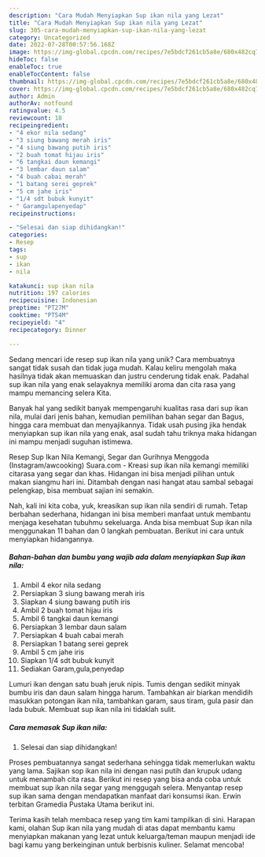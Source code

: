```yaml
---
description: "Cara Mudah Menyiapkan Sup ikan nila yang Lezat"
title: "Cara Mudah Menyiapkan Sup ikan nila yang Lezat"
slug: 305-cara-mudah-menyiapkan-sup-ikan-nila-yang-lezat
category: Uncategorized
date: 2022-07-28T00:57:56.168Z
image: https://img-global.cpcdn.com/recipes/7e5bdcf261cb5a8e/680x482cq70/sup-ikan-nila-foto-resep-utama.jpg
hideToc: false
enableToc: true
enableTocContent: false
thumbnail: https://img-global.cpcdn.com/recipes/7e5bdcf261cb5a8e/680x482cq70/sup-ikan-nila-foto-resep-utama.jpg
cover: https://img-global.cpcdn.com/recipes/7e5bdcf261cb5a8e/680x482cq70/sup-ikan-nila-foto-resep-utama.jpg
author: Admin
authorAv: notfound
ratingvalue: 4.5
reviewcount: 18
recipeingredient:
- "4 ekor nila sedang"
- "3 siung bawang merah iris"
- "4 siung bawang putih iris"
- "2 buah tomat hijau iris"
- "6 tangkai daun kemangi"
- "3 lembar daun salam"
- "4 buah cabai merah"
- "1 batang serei geprek"
- "5 cm jahe iris"
- "1/4 sdt bubuk kunyit"
- " Garamgulapenyedap"
recipeinstructions:

- "Selesai dan siap dihidangkan!"
categories:
- Resep
tags:
- sup
- ikan
- nila

katakunci: sup ikan nila 
nutrition: 197 calories
recipecuisine: Indonesian
preptime: "PT27M"
cooktime: "PT54M"
recipeyield: "4"
recipecategory: Dinner

---
```





Sedang mencari ide resep sup ikan nila yang unik? Cara membuatnya sangat tidak susah dan tidak juga mudah. Kalau keliru mengolah maka hasilnya tidak akan memuaskan dan justru cenderung tidak enak. Padahal sup ikan nila yang enak selayaknya memiliki aroma dan cita rasa yang mampu memancing selera Kita.





Banyak hal yang sedikit banyak mempengaruhi kualitas rasa dari sup ikan nila, mulai dari jenis bahan, kemudian pemilihan bahan segar dan Bagus, hingga cara membuat dan menyajikannya. Tidak usah pusing jika hendak menyiapkan sup ikan nila yang enak,      asal sudah tahu triknya maka hidangan ini mampu menjadi suguhan istimewa.














Resep Sup Ikan Nila Kemangi, Segar dan Gurihnya Menggoda (Instagram/awcooking) Suara.com - Kreasi sup ikan nila kemangi memiliki citarasa yang segar dan khas. Hidangan ini bisa menjadi pilihan untuk makan siangmu hari ini. Ditambah dengan nasi hangat atau sambal sebagai pelengkap, bisa membuat sajian ini semakin.






Nah, kali ini kita coba, yuk, kreasikan sup ikan nila sendiri di rumah. Tetap berbahan sederhana, hidangan ini bisa memberi manfaat untuk membantu menjaga kesehatan tubuhmu sekeluarga. Anda bisa membuat Sup ikan nila menggunakan 11 bahan dan 0 langkah pembuatan. Berikut ini cara untuk menyiapkan hidangannya.

<!--inarticleads1-->

##### Bahan-bahan dan bumbu yang wajib ada dalam menyiapkan Sup ikan nila:

1. Ambil 4 ekor nila sedang
1. Persiapkan 3 siung bawang merah iris
1. Siapkan 4 siung bawang putih iris
1. Ambil 2 buah tomat hijau iris
1. Ambil 6 tangkai daun kemangi
1. Persiapkan 3 lembar daun salam
1. Persiapkan 4 buah cabai merah
1. Persiapkan 1 batang serei geprek
1. Ambil 5 cm jahe iris
1. Siapkan 1/4 sdt bubuk kunyit
1. Sediakan  Garam,gula,penyedap


Lumuri ikan dengan satu buah jeruk nipis. Tumis dengan sedikit minyak bumbu iris dan daun salam hingga harum. Tambahkan air biarkan mendidih masukkan potongan ikan nila, tambahkan garam, saus tiram, gula pasir dan lada bubuk. Membuat sup ikan nila ini tidaklah sulit. 

<!--inarticleads2-->

##### Cara memasak Sup ikan nila:


1. Selesai dan siap dihidangkan!

Proses pembuatannya sangat sederhana sehingga tidak memerlukan waktu yang lama. Sajikan sop ikan nila ini dengan nasi putih dan krupuk udang untuk menambah cita rasa. Berikut ini resep yang bisa anda coba untuk membuat sup ikan nila segar yang menggugah selera. Menyantap resep sup ikan sama dengan mendapatkan manfaat dari konsumsi ikan. Erwin terbitan Gramedia Pustaka Utama berikut ini. 

Terima kasih telah membaca resep yang tim kami tampilkan di sini. Harapan kami, olahan Sup ikan nila yang mudah di atas dapat membantu kamu menyiapkan makanan yang lezat untuk keluarga/teman maupun menjadi ide bagi kamu yang berkeinginan untuk berbisnis kuliner. Selamat mencoba!
